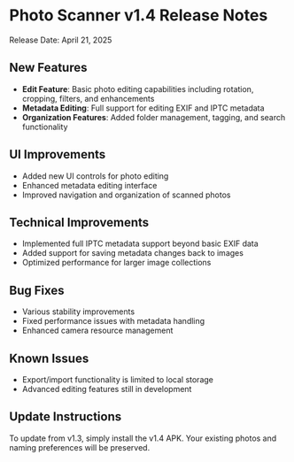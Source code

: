 # Photo Scanner v1.4 Release Notes

Release Date: April 21, 2025

## New Features

- **Edit Feature**: Basic photo editing capabilities including rotation, cropping, filters, and enhancements
- **Metadata Editing**: Full support for editing EXIF and IPTC metadata
- **Organization Features**: Added folder management, tagging, and search functionality

## UI Improvements

- Added new UI controls for photo editing
- Enhanced metadata editing interface
- Improved navigation and organization of scanned photos

## Technical Improvements

- Implemented full IPTC metadata support beyond basic EXIF data
- Added support for saving metadata changes back to images
- Optimized performance for larger image collections

## Bug Fixes

- Various stability improvements
- Fixed performance issues with metadata handling
- Enhanced camera resource management

## Known Issues

- Export/import functionality is limited to local storage
- Advanced editing features still in development

## Update Instructions

To update from v1.3, simply install the v1.4 APK. Your existing photos and naming preferences will be preserved.

